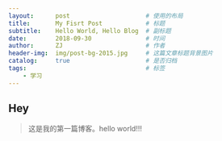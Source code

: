 ```yaml
---
layout:      post                     # 使用的布局
title:       My Fisrt Post            # 标题
subtitle:    Hello World, Hello Blog  # 副标题
date:        2018-09-30               # 时间
author:      ZJ                       # 作者
header-img:  img/post-bg-2015.jpg     # 这篇文章标题背景图片
catalog:     true                     # 是否归档
tags:                                 # 标签
    - 学习
---
```


## Hey
>这是我的第一篇博客。hello world!!!
